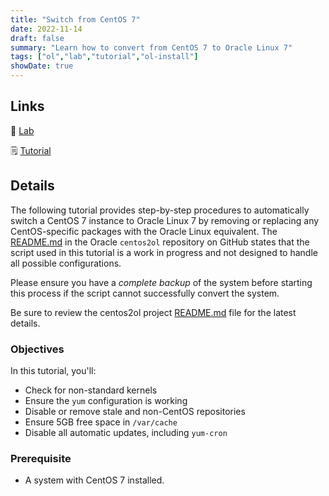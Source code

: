 ```yaml
---
title: "Switch from CentOS 7"
date: 2022-11-14
draft: false
summary: "Learn how to convert from CentOS 7 to Oracle Linux 7"
tags: ["ol","lab","tutorial","ol-install"]
showDate: true
---
```


## Links

:crescent_moon: [Lab](https://luna.oracle.com/lab/660a07d9-0580-4fae-973b-d5dfaebda1cb)

:spiral_notepad: [Tutorial](https://docs.oracle.com/en/learn/switch-centos7-ol7)

## Details

The following tutorial provides step-by-step procedures to automatically switch a CentOS 7 instance to Oracle Linux 7 by removing or replacing any CentOS-specific packages with the Oracle Linux equivalent. The [README.md](https://github.com/oracle/centos2ol) in the Oracle `centos2ol` repository on GitHub states that the script used in this tutorial is a work in progress and not designed to handle all possible configurations.

Please ensure you have a *complete backup* of the system before starting this process if the script cannot successfully convert the system.

Be sure to review the centos2ol project [README.md](https://github.com/oracle/centos2ol) file for the latest details.

### Objectives

In this tutorial, you'll:

  - Check for non-standard kernels
  - Ensure the `yum` configuration is working
  - Disable or remove stale and non-CentOS repositories
  - Ensure 5GB free space in `/var/cache`
  - Disable all automatic updates, including `yum-cron`

### Prerequisite

  - A system with CentOS 7 installed.
